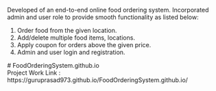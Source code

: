 Developed of an end-to-end online food ordering system. Incorporated admin and user role to provide smooth
functionality as listed below:
<ol><li>Order food from the given location.</li>
<li>Add/delete multiple food items, locations.</li>
<li>Apply coupon for orders above the given price.</li>
<li>Admin and user login and registration.</li>
</ol>
# FoodOrderingSystem.github.io
<br>
Project Work Link : https://guruprasad973.github.io/FoodOrderingSystem.github.io/